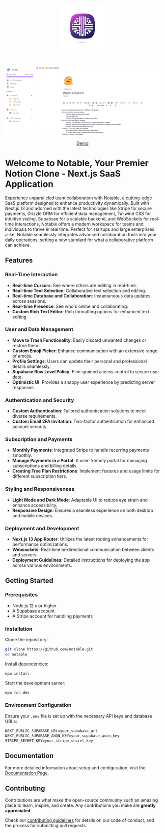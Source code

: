 <div align="center" id="top" className="mb-10">
<img src="./public/favicon.ico" alt="icon" width="150" height="150" />

&#xa0;

  <img src="./public/banner.png" alt="preview" />

<a href="https://jj-notable.up.railway.app/">Demo</a>

</div>

# Welcome to Notable, Your Premier Notion Clone - Next.js SaaS Application

Experience unparalleled team collaboration with Notable, a cutting-edge SaaS platform designed to enhance productivity dynamically. Built with Next.js 13 and adorned with the latest technologies like Stripe for secure payments, Drizzle ORM for efficient data management, Tailwind CSS for intuitive styling, Supabase for a scalable backend, and WebSockets for real-time interactions, Notable offers a modern workspace for teams and individuals to thrive in real time. Perfect for startups and large enterprises alike, Notable seamlessly integrates advanced collaboration tools into your daily operations, setting a new standard for what a collaborative platform can achieve.

## Features

### Real-Time Interaction
- **Real-time Cursors**: See where others are editing in real-time.
- **Real-time Text Selection**: Collaborative text selection and editing.
- **Real-time Database and Collaboration**: Instantaneous data updates across sessions.
- **Real-time Presence**: See who's online and collaborating.
- **Custom Rich Text Editor**: Rich formatting options for enhanced text editing.

### User and Data Management
- **Move to Trash Functionality**: Easily discard unwanted changes or restore them.
- **Custom Emoji Picker**: Enhance communication with an extensive range of emojis.
- **Profile Settings**: Users can update their personal and professional details seamlessly.
- **Supabase Row Level Policy**: Fine-grained access control to secure user data.
- **Optimistic UI**: Provides a snappy user experience by predicting server responses.

### Authentication and Security
- **Custom Authentication**: Tailored authentication solutions to meet diverse requirements.
- **Custom Email 2FA Invitation**: Two-factor authentication for enhanced account security.

### Subscription and Payments
- **Monthly Payments**: Integrated Stripe to handle recurring payments smoothly.
- **Manage Payments in a Portal**: A user-friendly portal for managing subscriptions and billing details.
- **Creating Free Plan Restrictions**: Implement features and usage limits for different subscription tiers.

### Styling and Responsiveness
- **Light Mode and Dark Mode**: Adaptable UI to reduce eye strain and enhance accessibility.
- **Responsive Design**: Ensures a seamless experience on both desktop and mobile devices.

### Deployment and Development
- **Next.js 13 App Router**: Utilizes the latest routing enhancements for performance optimizations.
- **Websockets**: Real-time bi-directional communication between clients and servers.
- **Deployment Guidelines**: Detailed instructions for deploying the app across various environments.

## Getting Started

### Prerequisites
- Node.js 12.x or higher
- A Supabase account
- A Stripe account for handling payments

### Installation

Clone the repository:
```bash
git clone https://github.com/notable.git
cd notable
```

Install dependencies:
```bash
npm install
```

Start the development server:
```bash
npm run dev
```

### Environment Configuration
Ensure your `.env` file is set up with the necessary API keys and database URLs:
```
NEXT_PUBLIC_SUPABASE_URL=your_supabase_url
NEXT_PUBLIC_SUPABASE_ANON_KEY=your_supabase_anon_key
STRIPE_SECRET_KEY=your_stripe_secret_key
```

## Documentation
For more detailed information about setup and configuration, visit the [Documentation Page](#).


## Contributing
Contributions are what make the open-source community such an amazing place to learn, inspire, and create. Any contributions you make are **greatly appreciated**.

Check our [contributing guidelines](#) for details on our code of conduct, and the process for submitting pull requests.
